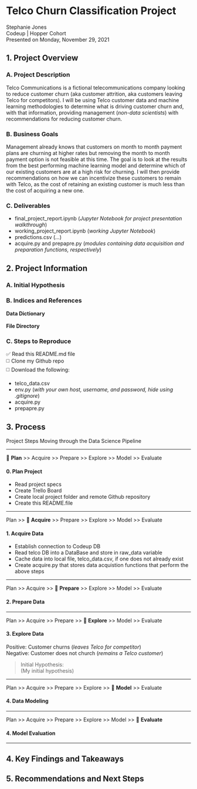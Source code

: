 # Telco Churn Classification Project
Stephanie Jones<br>
Codeup | Hopper Cohort<br>
Presented on Monday, November 29, 2021

## 1. Project Overview
### A. Project Description
Telco Communications is a fictional telecommunications company looking to reduce customer churn (aka customer attrition, aka customers leaving Telco for competitors). I will be using Telco customer data and machine learning methodologies to determine what is driving customer churn and, with that information, providing management (<i>non-data scientists</i>) with recommendations for reducing customer churn.


### B. Business Goals
Management already knows that customers on month to month payment plans are churning at higher rates but removing the month to month payment option is not feasible at this time. The goal is to look at the results from the best performing machine learning model and determine which of our existing customers are at a high risk for churning. I will then provide recommendations on how we can incentivize these customers to remain with Telco, as the cost of retaining an existing customer is much less than the cost of acquiring a new one.


### C. Deliverables
- final_project_report.ipynb (<i>Jupyter Notebook for project presentation walkthrough</i>)
- working_project_report.ipynb (<i>working Jupyter Notebook</i>)
- predictions.csv (<i>...</i>)
- acquire.py and prepapre.py (<i>modules containing data acquisition and preparation functions, respectively</i>)

## 2. Project Information

### A. Initial Hypothesis


### B. Indices and References
<b>Data Dictionary</b><br>
<br>
<b>File Directory</b>

### C. Steps to Reproduce
:white_check_mark: Read this README.md file<br>
:white_medium_square: Clone my Github repo<br>
:white_medium_square: Download the following:
- telco_data.csv
- env.py (<i>with your own host, username, and password, hide using .gitignore</i>)
- acquire.py
- prepapre.py

## 3. Process
Project Steps Moving through the Data Science Pipeline

---
:large_blue_circle: <b>Plan</b> >> Acquire >> Prepare >> Explore >> Model >> Evaluate
#### 0. Plan Project
- Read project specs
- Create Trello Board
- Create local project folder and remote Github repository
- Create this README.file

---
Plan >> :large_blue_circle: <b>Acquire</b> >> Prepare >> Explore >> Model >> Evaluate
#### 1. Acquire Data
- Establish connection to Codeup DB
- Read telco DB into a DataBase and store in raw_data variable
- Cache data into local file, telco_data.csv, if one does not already exist
- Create acquire.py that stores data acquistion functions that perform the above steps

---
Plan >> Acquire >> :large_blue_circle: <b>Prepare</b> >> Explore >> Model >> Evaluate 
#### 2. Prepare Data


---
Plan >> Acquire >> Prepare >> :large_blue_circle: <b>Explore</b> >> Model >> Evaluate
#### 3. Explore Data
Positive: Customer churns (<i>leaves Telco for competitor</i>)<br>
Negative: Customer does not church (<i>remains a Telco customer</i>)<br>
> Initial Hypothesis:<br>
> (My initial hypothesis)

---
Plan >> Acquire >> Prepare >> Explore >> :large_blue_circle: <b>Model</b> >> Evaluate
#### 4. Data Modeling


----
Plan >> Acquire >> Prepare >> Explore >> Model >> :large_blue_circle: <b>Evaluate</b> 
#### 4. Model Evaluation


---
## 4. Key Findings and Takeaways


## 5. Recommendations and Next Steps


